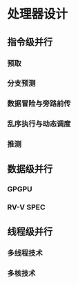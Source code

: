 # 处理器设计

## 指令级并行
### 预取
### 分支预测
### 数据冒险与旁路前传
### 乱序执行与动态调度
### 推测
## 数据级并行
### GPGPU
### RV-V SPEC
## 线程级并行
### 多线程技术
### 多核技术